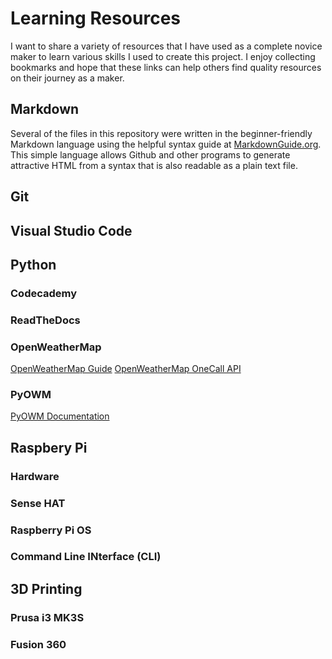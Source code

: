 # Learning Resources

I want to share a variety of resources that I have used as a complete novice 
maker to learn various skills I used to create this project.  I enjoy collecting 
bookmarks and hope that these links can help others find quality resources on 
their journey as a maker.

## Markdown

Several of the files in this repository were  written in the beginner-friendly 
Markdown language using the helpful syntax guide at 
[MarkdownGuide.org](https://www.markdownguide.org/basic-syntax/).  
This simple language allows Github and other programs to generate attractive 
HTML from a syntax that is also readable as a plain text file.

## Git


## Visual Studio Code

## Python

### Codecademy

### ReadTheDocs

### OpenWeatherMap

[OpenWeatherMap Guide](https://openweathermap.org/guide)
[OpenWeatherMap OneCall API](https://openweathermap.org/api/one-call-api)

### PyOWM

[PyOWM Documentation](https://buildmedia.readthedocs.org/media/pdf/pyowm/latest/pyowm.pdf)

## Raspbery Pi

### Hardware

### Sense HAT

### Raspberry Pi OS

### Command Line INterface (CLI)

## 3D Printing

### Prusa i3 MK3S

### Fusion 360